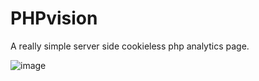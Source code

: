 # PHPvision

A really simple server side cookieless php analytics page.

![image](https://github.com/user-attachments/assets/03cbab1d-fd52-45c0-9cda-8c87df7e6c39)


